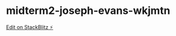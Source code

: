 # midterm2-joseph-evans-wkjmtn

[Edit on StackBlitz ⚡️](https://stackblitz.com/edit/midterm2-joseph-evans-wkjmtn)